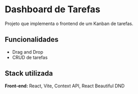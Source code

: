 
# Dashboard de Tarefas

Projeto que implementa o frontend de um Kanban de tarefas.


## Funcionalidades

- Drag and Drop
- CRUD de tarefas


## Stack utilizada

**Front-end:** React, Vite, Context API, React Beautiful DND



